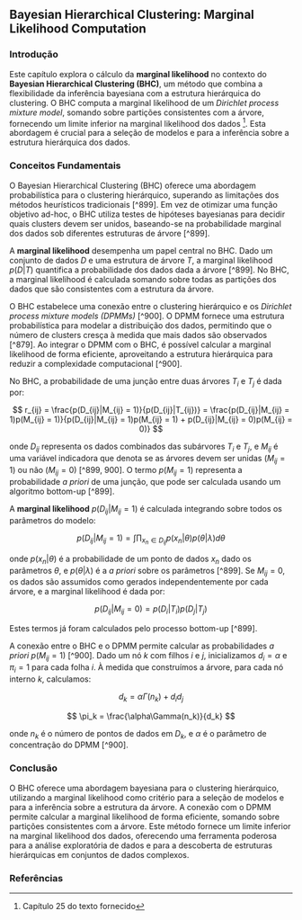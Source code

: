 ## Bayesian Hierarchical Clustering: Marginal Likelihood Computation

### Introdução
Este capítulo explora o cálculo da **marginal likelihood** no contexto do **Bayesian Hierarchical Clustering (BHC)**, um método que combina a flexibilidade da inferência bayesiana com a estrutura hierárquica do clustering. O BHC computa a marginal likelihood de um *Dirichlet process mixture model*, somando sobre partições consistentes com a árvore, fornecendo um limite inferior na marginal likelihood dos dados [^1]. Esta abordagem é crucial para a seleção de modelos e para a inferência sobre a estrutura hierárquica dos dados.

### Conceitos Fundamentais
O Bayesian Hierarchical Clustering (BHC) oferece uma abordagem probabilística para o clustering hierárquico, superando as limitações dos métodos heurísticos tradicionais [^899]. Em vez de otimizar uma função objetivo ad-hoc, o BHC utiliza testes de hipóteses bayesianas para decidir quais clusters devem ser unidos, baseando-se na probabilidade marginal dos dados sob diferentes estruturas de árvore [^899].

A **marginal likelihood** desempenha um papel central no BHC. Dado um conjunto de dados $D$ e uma estrutura de árvore $T$, a marginal likelihood $p(D|T)$ quantifica a probabilidade dos dados dada a árvore [^899]. No BHC, a marginal likelihood é calculada somando sobre todas as partições dos dados que são consistentes com a estrutura da árvore.

O BHC estabelece uma conexão entre o clustering hierárquico e os *Dirichlet process mixture models (DPMMs)* [^900]. O DPMM fornece uma estrutura probabilística para modelar a distribuição dos dados, permitindo que o número de clusters cresça à medida que mais dados são observados [^879]. Ao integrar o DPMM com o BHC, é possível calcular a marginal likelihood de forma eficiente, aproveitando a estrutura hierárquica para reduzir a complexidade computacional [^900].

No BHC, a probabilidade de uma junção entre duas árvores $T_i$ e $T_j$ é dada por:

$$ r_{ij} = \frac{p(D_{ij}|M_{ij} = 1)}{p(D_{ij}|T_{ij})} = \frac{p(D_{ij}|M_{ij} = 1)p(M_{ij} = 1)}{p(D_{ij}|M_{ij} = 1)p(M_{ij} = 1) + p(D_{ij}|M_{ij} = 0)p(M_{ij} = 0)} $$

onde $D_{ij}$ representa os dados combinados das subárvores $T_i$ e $T_j$, e $M_{ij}$ é uma variável indicadora que denota se as árvores devem ser unidas ($M_{ij} = 1$) ou não ($M_{ij} = 0$) [^899, 900]. O termo $p(M_{ij} = 1)$ representa a probabilidade *a priori* de uma junção, que pode ser calculada usando um algoritmo bottom-up [^899].

A **marginal likelihood** $p(D_{ij}|M_{ij} = 1)$ é calculada integrando sobre todos os parâmetros do modelo:

$$ p(D_{ij}|M_{ij} = 1) = \int \prod_{x_n \in D_{ij}} p(x_n|\theta) p(\theta|\lambda) d\theta $$

onde $p(x_n|\theta)$ é a probabilidade de um ponto de dados $x_n$ dado os parâmetros $\theta$, e $p(\theta|\lambda)$ é a *a priori* sobre os parâmetros [^899]. Se $M_{ij} = 0$, os dados são assumidos como gerados independentemente por cada árvore, e a marginal likelihood é dada por:

$$ p(D_{ij}|M_{ij} = 0) = p(D_i|T_i)p(D_j|T_j) $$

Estes termos já foram calculados pelo processo bottom-up [^899].

A conexão entre o BHC e o DPMM permite calcular as probabilidades *a priori* $p(M_{ij} = 1)$ [^900]. Dado um nó $k$ com filhos $i$ e $j$, inicializamos $d_i = \alpha$ e $\pi_i = 1$ para cada folha $i$. À medida que construímos a árvore, para cada nó interno $k$, calculamos:

$$ d_k = \alpha\Gamma(n_k) + d_i d_j $$

$$ \pi_k = \frac{\alpha\Gamma(n_k)}{d_k} $$

onde $n_k$ é o número de pontos de dados em $D_k$, e $\alpha$ é o parâmetro de concentração do DPMM [^900].

### Conclusão
O BHC oferece uma abordagem bayesiana para o clustering hierárquico, utilizando a marginal likelihood como critério para a seleção de modelos e para a inferência sobre a estrutura da árvore. A conexão com o DPMM permite calcular a marginal likelihood de forma eficiente, somando sobre partições consistentes com a árvore. Este método fornece um limite inferior na marginal likelihood dos dados, oferecendo uma ferramenta poderosa para a análise exploratória de dados e para a descoberta de estruturas hierárquicas em conjuntos de dados complexos.

### Referências
[^1]: Capítulo 25 do texto fornecido
<!-- END -->